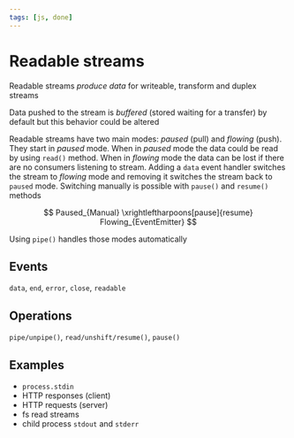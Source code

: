 ```yaml
---
tags: [js, done]
---
```


# Readable streams

Readable streams _produce data_ for writeable, transform and duplex streams

Data pushed to the stream is _buffered_ (stored waiting for a transfer) by default but this behavior could be altered

Readable streams have two main modes: _paused_ (pull) and _flowing_ (push). They start in _paused_ mode. When in _paused_ mode the data could be read by using `read()` method. When in _flowing_ mode the data can be lost if there are no consumers listening to stream. Adding a `data` event handler switches the stream to _flowing_ mode and removing it switches the stream back to `paused` mode. Switching manually is possible with `pause()` and `resume()` methods

$$
Paused_{Manual} \xrightleftharpoons[pause]{resume} Flowing_{EventEmitter}
$$

Using `pipe()` handles those modes automatically

## Events

`data`, `end`, `error`, `close`, `readable`

## Operations

`pipe/unpipe()`, `read/unshift/resume()`, `pause()`

## Examples

- `process.stdin`
- HTTP responses (client)
- HTTP requests (server)
- fs read streams
- child process `stdout` and `stderr`
